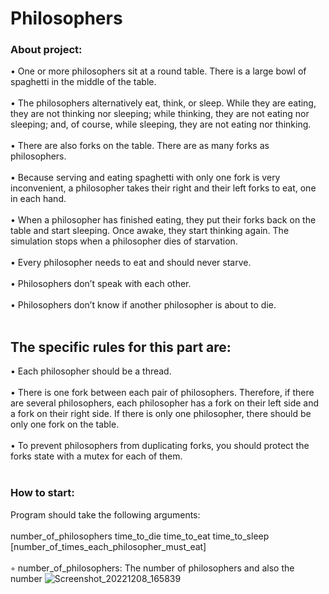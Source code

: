 # Philosophers

### About project:

• One or more philosophers sit at a round table.
There is a large bowl of spaghetti in the middle of the table.<br /><br />
• The philosophers alternatively eat, think, or sleep.
While they are eating, they are not thinking nor sleeping;
while thinking, they are not eating nor sleeping;
and, of course, while sleeping, they are not eating nor thinking.<br /><br />
• There are also forks on the table. There are as many forks as philosophers.<br /><br />
• Because serving and eating spaghetti with only one fork is very inconvenient, a
philosopher takes their right and their left forks to eat, one in each hand.<br /><br />
• When a philosopher has finished eating, they put their forks back on the table and
start sleeping. Once awake, they start thinking again. The simulation stops when
a philosopher dies of starvation.<br /><br />
• Every philosopher needs to eat and should never starve.<br /><br />
• Philosophers don’t speak with each other.<br /><br />
• Philosophers don’t know if another philosopher is about to die.<br /><br />

## The specific rules for this part are:<br />
• Each philosopher should be a thread.<br /><br />
• There is one fork between each pair of philosophers. Therefore, if there are several
philosophers, each philosopher has a fork on their left side and a fork on their right
side. If there is only one philosopher, there should be only one fork on the table.<br /><br />
• To prevent philosophers from duplicating forks, you should protect the forks state
with a mutex for each of them.<br /><br />

### How to start:
Program should take the following arguments:<br /><br />
number_of_philosophers   time_to_die   time_to_eat   time_to_sleep  [number_of_times_each_philosopher_must_eat]<br /><br />
◦ number_of_philosophers: The number of philosophers and also the number
![Screenshot_20221208_165839](https://user-images.githubusercontent.com/82828987/206464790-e0261b5e-4c2c-415d-b097-f9d1d39be018.png)
